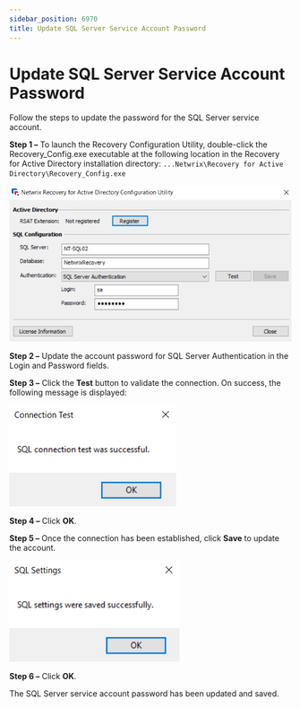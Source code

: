 ```yaml
---
sidebar_position: 6970
title: Update SQL Server Service Account Password
---
```


# Update SQL Server Service Account Password

Follow the steps to update the password for the SQL Server service account.

**Step 1 –** To launch the Recovery Configuration Utility, double-click the Recovery\_Config.exe executable at the following location in the Recovery for Active Directory installation directory: `...Netwrix\Recovery for Active Directory\Recovery_Config.exe`

![  Recovery Configuration Utility](../../../../../../static/images/RecoveryForActiveDirectory_2.6/Content/Resources/Images/RecoveryForActiveDirectory/Install/ConfigurationUtility/ConfigurationUtility.png "  Recovery Configuration Utility")

**Step 2 –** Update the account password for SQL Server Authentication in the Login and Password fields.

**Step 3 –** Click the **Test** button to validate the connection. On success, the following message is displayed:

![Connection Test Successful](../../../../../../static/images/RecoveryForActiveDirectory_2.6/Content/Resources/Images/RecoveryForActiveDirectory/Install/ConfigurationUtility/ConnectionTest.png "Connection Test Successful")

**Step 4 –** Click **OK**.

**Step 5 –** Once the connection has been established, click **Save** to update the account.

![Configuration Utility Saved Confirm](../../../../../../static/images/RecoveryForActiveDirectory_2.6/Content/Resources/Images/RecoveryForActiveDirectory/Install/ConfigurationUtility/SQLSettings.png "Configuration Utility Saved Confirm")

**Step 6 –** Click **OK**.

The SQL Server service account password has been updated and saved.